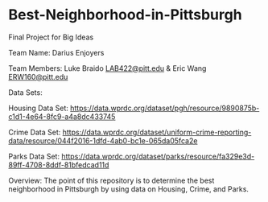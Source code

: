 # Best-Neighborhood-in-Pittsburgh
Final Project for Big Ideas  

Team Name: Darius Enjoyers  

Team Members: Luke Braido LAB422@pitt.edu & Eric Wang ERW160@pitt.edu  

Data Sets:  

Housing Data Set: https://data.wprdc.org/dataset/pgh/resource/9890875b-c1d1-4e64-8fc9-a4a8dc433745  

Crime Data Set: https://data.wprdc.org/dataset/uniform-crime-reporting-data/resource/044f2016-1dfd-4ab0-bc1e-065da05fca2e

Parks Data Set: https://data.wprdc.org/dataset/parks/resource/fa329e3d-89ff-4708-8ddf-81bfedcad11d

Overview: The point of this repository is to determine the best neighborhood in Pittsburgh by using data on Housing, Crime, and Parks.  

